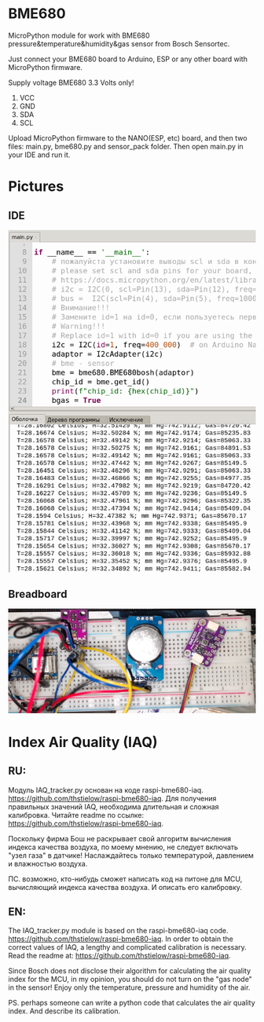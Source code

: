 # BME680
MicroPython module for work with BME680 pressure&temperature&humidity&gas sensor from Bosch Sensortec.

Just connect your BME680 board to Arduino, ESP or any other board with MicroPython firmware.

Supply voltage BME680 3.3 Volts only!
1. VCC
2. GND
3. SDA
4. SCL

Upload MicroPython firmware to the NANO(ESP, etc) board, and then two files: main.py, bme680.py and sensor_pack folder. 
Then open main.py in your IDE and run it.

# Pictures

## IDE
![alt text](https://github.com/octaprog7/BME680/blob/master/bme680ide.png)
## Breadboard
![alt text](https://github.com/octaprog7/BME680/blob/master/bme680board.jpg)

# Index Air Quality (IAQ)
## RU:
Модуль IAQ_tracker.py основан на коде raspi-bme680-iaq. https://github.com/thstielow/raspi-bme680-iaq. 
Для получения правильных значений IAQ, необходима длительная и сложная калибровка. 
Читайте readme по ссылке: https://github.com/thstielow/raspi-bme680-iaq.

Поскольку фирма Бош не раскрывает свой алгоритм вычисления индекса качества воздуха, 
по моему мнению, не следует включать "узел газа" в датчике! Наслаждайтесь только 
температурой, давлением и влажностью воздуха.

ПС. возможно, кто-нибудь сможет написать код на питоне для MCU, вычисляющий индекса качества воздуха. 
И описать его калибровку. 

## EN:
The IAQ_tracker.py module is based on the raspi-bme680-iaq code. https://github.com/thstielow/raspi-bme680-iaq. 
In order to obtain the correct values of IAQ, a lengthy and complicated calibration is necessary. 
Read the readme at: https://github.com/thstielow/raspi-bme680-iaq.

Since Bosch does not disclose their algorithm for calculating the air quality index 
for the MCU, in my opinion, you should do not turn on the "gas node" in the sensor! 
Enjoy only the temperature, pressure and humidity of the air.

PS. perhaps someone can write a python code that calculates the air quality index. 
And describe its calibration.